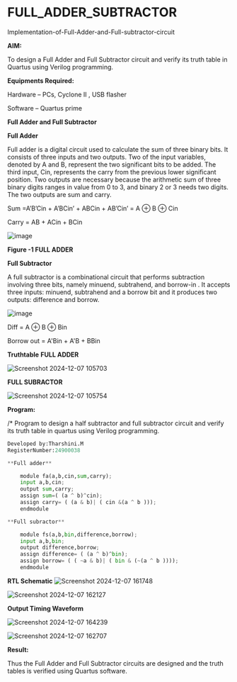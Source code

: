 # FULL_ADDER_SUBTRACTOR

Implementation-of-Full-Adder-and-Full-subtractor-circuit

**AIM:**

To design a Full Adder and Full Subtractor circuit and verify its truth table in Quartus using Verilog programming.

**Equipments Required:**

Hardware – PCs, Cyclone II , USB flasher

Software – Quartus prime

**Full Adder and Full Subtractor**

**Full Adder**

Full adder is a digital circuit used to calculate the sum of three binary bits. It consists of three inputs and two outputs. Two of the input variables, denoted by A and B, represent the two significant bits to be added. The third input, Cin, represents the carry from the previous lower significant position. Two outputs are necessary because the arithmetic sum of three binary digits ranges in value from 0 to 3, and binary 2 or 3 needs two digits. The two outputs are sum and carry.

Sum =A’B’Cin + A’BCin’ + ABCin + AB’Cin’ = A ⊕ B ⊕ Cin 

Carry = AB + ACin + BCin

![image](https://github.com/naavaneetha/FULL_ADDER_SUBTRACTOR/assets/154305477/0f30ba51-5ffb-4198-845f-18e054f675e7)

**Figure -1 FULL ADDER**

**Full Subtractor**

A full subtractor is a combinational circuit that performs subtraction involving three bits, namely minuend, subtrahend, and borrow-in . It accepts three inputs: minuend, subtrahend and a borrow bit and it produces two outputs: difference and borrow.

![image](https://github.com/naavaneetha/FULL_ADDER_SUBTRACTOR/assets/154305477/02b24f51-ab51-4304-9ad6-7b81ffc1ead5)

Diff = A ⊕ B ⊕ Bin 

Borrow out = A'Bin + A'B + BBin

**Truthtable**
**FULL ADDER**

![Screenshot 2024-12-07 105703](https://github.com/user-attachments/assets/fe96b657-c587-44ae-a8b5-2b8ec94a6bd5)

**FULL SUBRACTOR**

![Screenshot 2024-12-07 105754](https://github.com/user-attachments/assets/631a1a32-10bb-4d54-870a-3bd0795cd102)

**Program:**

/* Program to design a half subtractor and full subtractor circuit and verify its truth table in quartus using Verilog programming. 
```python
Developed by:Tharshini.M
RegisterNumber:24900038
```
```python
**Full adder**

    module fa(a,b,cin,sum,carry);
    input a,b,cin;
    output sum,carry;
    assign sum=( (a ^ b)^cin);
    assign carry= ( (a & b)| ( cin &(a ^ b )));
    endmodule

**Full subractor**

    module fs(a,b,bin,difference,borrow);
    input a,b,bin;
    output difference,borrow;
    assign difference= ( (a ^ b)^bin);
    assign borrow= ( ( ~a & b)| ( bin & (~(a ^ b ))));
    endmodule
```

**RTL Schematic**
![Screenshot 2024-12-07 161748](https://github.com/user-attachments/assets/f52b9eba-ae47-4b68-86fc-0f8438e0a024)

![Screenshot 2024-12-07 162127](https://github.com/user-attachments/assets/d755d0cb-1669-4621-99c2-89ff5d741bd0)

**Output Timing Waveform**

![Screenshot 2024-12-07 164239](https://github.com/user-attachments/assets/34f931ad-882f-4031-a0f2-f81c0387d7dc)

![Screenshot 2024-12-07 162707](https://github.com/user-attachments/assets/d5a6c715-1104-4e8a-b779-0f75fbf72fb5)


**Result:**

Thus the Full Adder and Full Subtractor circuits are designed and the truth tables is verified using Quartus software.



